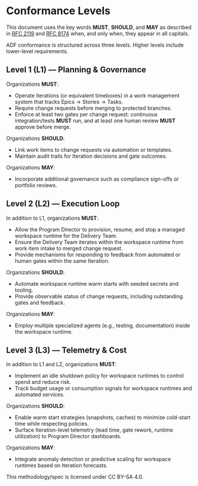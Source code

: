 # Conformance Levels

This document uses the key words **MUST**, **SHOULD**, and **MAY** as described in [RFC 2119](https://www.rfc-editor.org/rfc/rfc2119) and [RFC 8174](https://www.rfc-editor.org/rfc/rfc8174) when, and only when, they appear in all capitals.

ADF conformance is structured across three levels. Higher levels include lower-level requirements.

## Level 1 (L1) — Planning & Governance
Organizations **MUST**:
- Operate Iterations (or equivalent timeboxes) in a work management system that tracks Epics → Stories → Tasks.
- Require change requests before merging to protected branches.
- Enforce at least two gates per change request: continuous integration/tests **MUST** run, and at least one human review **MUST** approve before merge.

Organizations **SHOULD**:
- Link work items to change requests via automation or templates.
- Maintain audit trails for Iteration decisions and gate outcomes.

Organizations **MAY**:
- Incorporate additional governance such as compliance sign-offs or portfolio reviews.

## Level 2 (L2) — Execution Loop
In addition to L1, organizations **MUST**:
- Allow the Program Director to provision, resume, and stop a managed workspace runtime for the Delivery Team.
- Ensure the Delivery Team iterates within the workspace runtime from work item intake to merged change request.
- Provide mechanisms for responding to feedback from automated or human gates within the same Iteration.

Organizations **SHOULD**:
- Automate workspace runtime warm starts with seeded secrets and tooling.
- Provide observable status of change requests, including outstanding gates and feedback.

Organizations **MAY**:
- Employ multiple specialized agents (e.g., testing, documentation) inside the workspace runtime.

## Level 3 (L3) — Telemetry & Cost
In addition to L1 and L2, organizations **MUST**:
- Implement an idle shutdown policy for workspace runtimes to control spend and reduce risk.
- Track budget usage or consumption signals for workspace runtimes and automated services.

Organizations **SHOULD**:
- Enable warm start strategies (snapshots, caches) to minimize cold-start time while respecting policies.
- Surface Iteration-level telemetry (lead time, gate rework, runtime utilization) to Program Director dashboards.

Organizations **MAY**:
- Integrate anomaly detection or predictive scaling for workspace runtimes based on Iteration forecasts.

This methodology/spec is licensed under CC BY-SA 4.0.
